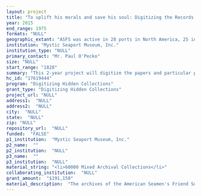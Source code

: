 ```yaml
--- 
layout: project 
title: "To uplift his morals and save his soul: Digitizing the Records of the American Seamen's Friend Society, 1828-1975."
year: 2015
end_range: 1975
formats: "NULL"
geographic_extant: "ASFS was active in 28 ports in North America, 25 in Europe, nine in Asia and nine \"on islands on the high seas.\"  Port cities such as Mobile, New Orleans, Canton, Lahaina, Marseilles and many more are represented in the collection. New York and Boston are major representatives."
institution: "Mystic Seaport Museum, Inc."
institution_type: "NULL"
primary_contact: "Mr. Paul O'Pecko"
size: "NULL"
start_range: "1828"
summary: "This 2-year project will digitize the papers and particular publications of the American Seamen's Friend Society, a seamen's benevolent association. Included are letters from shipmasters, reports on sailors' homes in ports worldwide, bethel ship reports, shipboard library reports and testimonials, meeting minutes, periodicals and brochures of the A.S.F.S. from the founding of the Society in 1828 until the time it closed its doors in 1975.Of special interest are such papers as the \"Colored Sailors Home Reports,(New York), 1855-1866,\"  detailing the plight of black sailors and including descriptions of the N.Y. Civil War Riots of 1863. The papers and publications will greatly enhance the collection of the A.S.F.S. publication, The Sailor's Magazine, already digitized by Harvard and Princeton. Valuable as a source for religious, social and labor studies, the collection will be accessible through the Library's website, the National Maritime Digital Library (www.nmdl.org) and the Internet Archive."
hc_id: "17619444"
program: "Digitizing Hidden Collections"
grant_type: "Digitizing Hidden Collections"
project_url: "NULL"
address1:  "NULL"
address2:  "NULL"
city:  "NULL"
state:  "NULL"
zip: "NULL"
repository_url:  "NULL"
funded:  "FALSE"
p1_institution:  "Mystic Seaport Museum, Inc."
p2_name:  ""
p2_institution:  "NULL"
p3_name:  ""
p3_institution:  "NULL"
material_string: "<li>60000 Mixed Archival Collections</li>"
collaborating_institution:  "NULL"
grant_amount:  "$191,150"
material_description:  "The archives of the American Seamen's Friend Society were deposited at Mystic Seaport in 1976 when the Society was dissolved after 148 years in existence. The papers contain the records of the human side of the merchant marine, and the story of a trust founded by a group of men of great vision and humanity who recognized the importance of seamen as individuals and as factors in our national economy. The constitution stated the objects of the Society to be, \"To improve the social and moral condition of seamen, by uniting the efforts of the wise and good in their behalf; by promoting in every port boarding houses of good character, savings banks, register offices, libraries, museums, reading rooms and schools; and also the ministrations of the gospel, and other religious blessings.\" \n\n\n\nBy the 1830's, there were more than forty auxiliary societies within the national ASFS and one of the most significant contributions the missionaries made to the general welfare of seamen was the social education they provided in counseling their clients against the evils of the harbor. One such missionary of the Society was Rev. Samuel C. Damon who sailed for Honolulu in 1841 to minister to the thousands of whalemen that called in that port each year. In his more than four decades of ministry he also published a monthly newspaper, The Friend, for distribution to sailors. It was one of a number of publications produced by the ASFS. The providing of libraries for seamen on ships and on shore also constituted one of the paramount objectives of the Society. The annual report of the Society for 1930 records that the whole number of libraries sent to sea since 1859 totaled 30,040 libraries."
---
```

